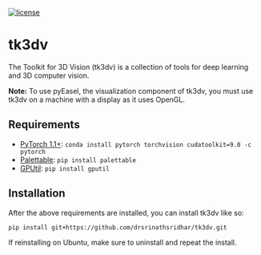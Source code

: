[![license](https://img.shields.io/github/license/mashape/apistatus.svg)](https://github.com/drsrinathsridhar/tk3dv/blob/master/LICENSE)

# tk3dv
The Toolkit for 3D Vision (tk3dv) is a collection of tools for deep learning and 3D computer vision. 

**Note:** To use pyEasel, the visualization component of tk3dv, you must use tk3dv on a machine with a display as it uses OpenGL.

## Requirements

- [PyTorch 1.1+][3]: `conda install pytorch torchvision cudatoolkit=9.0 -c pytorch`
- [Palettable][2]: `pip install palettable`
- [GPUtil][1]: `pip install gputil`


## Installation

After the above requirements are installed, you can install tk3dv like so:

`pip install git+https://github.com/drsrinathsridhar/tk3dv.git`

If reinstalling on Ubuntu, make sure to uninstall and repeat the install.


[1]: https://github.com/anderskm/gputil
[2]: https://jiffyclub.github.io/palettable/
[3]: https://pytorch.org/
